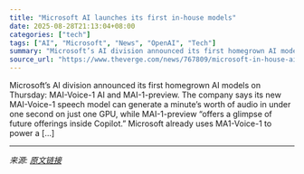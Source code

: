 ```yaml
---
title: "Microsoft AI launches its first in-house models"
date: 2025-08-28T21:13:04+08:00
categories: ["tech"]
tags: ["AI", "Microsoft", "News", "OpenAI", "Tech"]
summary: "Microsoft’s AI division announced its first homegrown AI models on Thursday: MAI-Voice-1 AI and MAI-1-preview. The company says its new MAI-Voice-1 speech model can generate a minute’s worth of audio "
source_url: "https://www.theverge.com/news/767809/microsoft-in-house-ai-models-launch-openai"
---
```


Microsoft’s AI division announced its first homegrown AI models on Thursday: MAI-Voice-1 AI and MAI-1-preview. The company says its new MAI-Voice-1 speech model can generate a minute’s worth of audio in under one second on just one GPU, while MAI-1-preview “offers a glimpse of future offerings inside Copilot.” Microsoft already uses MA1-Voice-1 to power a [&#8230;]

---

*来源: [原文链接](https://www.theverge.com/news/767809/microsoft-in-house-ai-models-launch-openai)*
